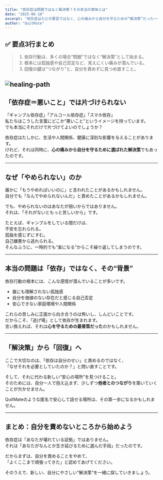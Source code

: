 ```yaml
---
title: "依存症は問題ではなく解決策？その本当の意味とは"
date: "2025-06-18"
excerpt: "依存症はただの悪習ではなく、心の痛みから自分を守るための“解決策”だった──本当の問題に向き合うことで回復の第一歩が始まる。"
author: "QuitMate"
---
```


## ✅ 要点3行まとめ
> 1. 依存行動は、多くの場合“問題”ではなく“解決策”として始まる。  
> 2. 根本には孤独感や自己否定など、見えにくい痛みが潜んでいる。  
> 3. 回復の鍵は“つながり”と、自分を責めずに見つめ直すこと。

![healing-path](healing-path.png)
---

## 「依存症＝悪いこと」では片づけられない

「ギャンブル依存症」「アルコール依存症」「スマホ依存」  
私たちはこうした言葉にどこか“悪いこと”というイメージを持っています。  
でも本当にそれだけで片づけてよいのでしょうか？

依存症はたしかに、生活や人間関係、健康に深刻な影響を与えることがあります。  
けれど、それは同時に、**心の痛みから自分を守るために選ばれた解決策**でもあったのです。

---

## なぜ「やめられない」のか

誰かに「もうやめればいいのに」と言われたことがあるかもしれません。  
自分でも「なんでやめられないんだ」と責めたことがあるかもしれません。

でも、やめられないのはあなたが弱いからではありません。  
それは、「それがないともっと苦しいから」です。

たとえば、ギャンブルをしている間だけは、  
不安を忘れられる。  
孤独を感じずにすむ。  
自己嫌悪から逃れられる。  
そんなふうに、一時的でも“楽になる”からこそ繰り返してしまうのです。

---

## 本当の問題は「依存」ではなく、その“背景”

依存行動の根本には、こんな感情が潜んでいることが多いです。

- 誰にも理解されない孤独感  
- 自分を価値のない存在だと感じる自己否定  
- 安心できない家庭環境や人間関係  

これらの苦しみに正面から向き合うのは怖いし、しんどいことです。  
だからこそ、「逃げ場」として依存が生まれます。  
言い換えれば、それは**心を守るための最善策だった**のかもしれません。

---

## 「解決策」から「回復」へ

ここで大切なのは、「依存は自分のせい」と責めるのではなく、  
「なぜそれを必要としていたのか？」と問い直すことです。

そして、それに代わる新しい“安心の場所”を見つけること。  
そのためには、自分一人で抱え込まず、少しずつ**他者とのつながり**を築いていくことが欠かせません。

QuitMateのような匿名で安心して話せる場所は、その第一歩になるかもしれません。

---

## まとめ：自分を責めないところから始めよう

依存症は「あなたが壊れている証拠」ではありません。  
それは「あなたがなんとか生き延びるために選んだ手段」だったのです。

だからまずは、自分を責めることをやめて、  
「よくここまで頑張ってきた」と認めてあげてください。

そのうえで、新しい、自分にやさしい“解決策”を一緒に探していきましょう。
